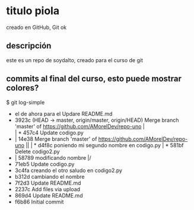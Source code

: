 # titulo piola
creado en GitHub, Git ok

## descripción
este es un repo de soydalto, creado para el curso de git
## commits al final del curso, esto puede mostrar colores?
$ git log-simple
* el de ahora para el Updare README.md
*   3923c (HEAD -> master, origin/master, origin/HEAD) Merge branch 'master' of https://github.com/AMorelDev/repo-uno
|\
| * 457c4 Update codigo.py
* | 14e38 Merge branch 'master' of https://github.com/AMorelDev/repo-uno
|\|
| * d4f8c poniendo mi segundo nombre en codigo.py
| * 581bf Delete codigo2.py
* | 58789 modificando nombre
|/
* 71eb5 Update codigo.py
* 3c4fa creando el otro saludo en codigo2.py
* b312d cambiando el nombre
* 7f2d3 Update README.md
* 2237c Add files via upload
* 869d4 Update README.md
* f6b86 Initial commit

